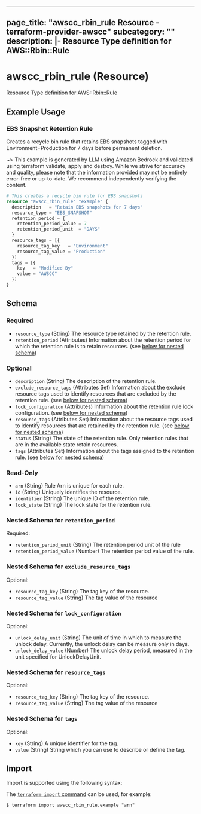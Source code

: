 
---
page_title: "awscc_rbin_rule Resource - terraform-provider-awscc"
subcategory: ""
description: |-
  Resource Type definition for AWS::Rbin::Rule
---

# awscc_rbin_rule (Resource)

Resource Type definition for AWS::Rbin::Rule

## Example Usage

### EBS Snapshot Retention Rule

Creates a recycle bin rule that retains EBS snapshots tagged with Environment=Production for 7 days before permanent deletion.

~> This example is generated by LLM using Amazon Bedrock and validated using terraform validate, apply and destroy. While we strive for accuracy and quality, please note that the information provided may not be entirely error-free or up-to-date. We recommend independently verifying the content.

```terraform
# This creates a recycle bin rule for EBS snapshots
resource "awscc_rbin_rule" "example" {
  description   = "Retain EBS snapshots for 7 days"
  resource_type = "EBS_SNAPSHOT"
  retention_period = {
    retention_period_value = 7
    retention_period_unit  = "DAYS"
  }
  resource_tags = [{
    resource_tag_key   = "Environment"
    resource_tag_value = "Production"
  }]
  tags = [{
    key   = "Modified By"
    value = "AWSCC"
  }]
}
```

<!-- schema generated by tfplugindocs -->
## Schema

### Required

- `resource_type` (String) The resource type retained by the retention rule.
- `retention_period` (Attributes) Information about the retention period for which the retention rule is to retain resources. (see [below for nested schema](#nestedatt--retention_period))

### Optional

- `description` (String) The description of the retention rule.
- `exclude_resource_tags` (Attributes Set) Information about the exclude resource tags used to identify resources that are excluded by the retention rule. (see [below for nested schema](#nestedatt--exclude_resource_tags))
- `lock_configuration` (Attributes) Information about the retention rule lock configuration. (see [below for nested schema](#nestedatt--lock_configuration))
- `resource_tags` (Attributes Set) Information about the resource tags used to identify resources that are retained by the retention rule. (see [below for nested schema](#nestedatt--resource_tags))
- `status` (String) The state of the retention rule. Only retention rules that are in the available state retain resources.
- `tags` (Attributes Set) Information about the tags assigned to the retention rule. (see [below for nested schema](#nestedatt--tags))

### Read-Only

- `arn` (String) Rule Arn is unique for each rule.
- `id` (String) Uniquely identifies the resource.
- `identifier` (String) The unique ID of the retention rule.
- `lock_state` (String) The lock state for the retention rule.

<a id="nestedatt--retention_period"></a>
### Nested Schema for `retention_period`

Required:

- `retention_period_unit` (String) The retention period unit of the rule
- `retention_period_value` (Number) The retention period value of the rule.


<a id="nestedatt--exclude_resource_tags"></a>
### Nested Schema for `exclude_resource_tags`

Optional:

- `resource_tag_key` (String) The tag key of the resource.
- `resource_tag_value` (String) The tag value of the resource


<a id="nestedatt--lock_configuration"></a>
### Nested Schema for `lock_configuration`

Optional:

- `unlock_delay_unit` (String) The unit of time in which to measure the unlock delay. Currently, the unlock delay can be measure only in days.
- `unlock_delay_value` (Number) The unlock delay period, measured in the unit specified for UnlockDelayUnit.


<a id="nestedatt--resource_tags"></a>
### Nested Schema for `resource_tags`

Optional:

- `resource_tag_key` (String) The tag key of the resource.
- `resource_tag_value` (String) The tag value of the resource


<a id="nestedatt--tags"></a>
### Nested Schema for `tags`

Optional:

- `key` (String) A unique identifier for the tag.
- `value` (String) String which you can use to describe or define the tag.

## Import

Import is supported using the following syntax:

The [`terraform import` command](https://developer.hashicorp.com/terraform/cli/commands/import) can be used, for example:

```shell
$ terraform import awscc_rbin_rule.example "arn"
```
